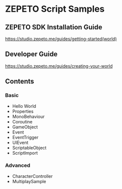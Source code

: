 #  ZEPETO Script Samples

## ZEPETO SDK Installation Guide
https://studio.zepeto.me/guides/getting-started(world)

## Developer Guide
https://studio.zepeto.me/guides/creating-your-world

## Contents
### Basic 
- Hello World
- Properties
- MonoBehaviour
- Coroutine
- GameObject
- Event
- EventTrigger
- UIEvent
- ScriptableObject
- ScriptImport
### Advanced
- CharacterController
- MultiplaySample

